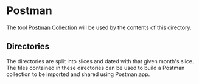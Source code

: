 # Postman

The tool [Postman Collection][gh-link] will be used by the contents of this
directory.

[gh-link]: https://github.com/postmanlabs/postman-collection

## Directories

The directories are split into slices and dated with that given month's slice.
The files contained in these directories can be used to build a Postman
collection to be imported and shared using Postman.app.
